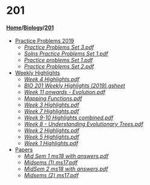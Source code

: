 # 201
#### [Home](../..)/[Biology](..)/[201]()
- [Practice Problems 2019](Practice%20Problems%202019)
    - [_Practice Problems Set 3.pdf_](Practice%20Problems%202019/Practice%20Problems%20Set%203.pdf)
    - [_Solns Practice Problems Set 1.pdf_](Practice%20Problems%202019/Solns%20Practice%20Problems%20Set%201.pdf)
    - [_Practice problems Set 1.pdf_](Practice%20Problems%202019/Practice%20problems%20Set%201.pdf)
    - [_Practice Problems Set 2.pdf_](Practice%20Problems%202019/Practice%20Problems%20Set%202.pdf)
- [Weekly Highlights](Weekly%20Highlights)
    - [_Week 4 Highlights.pdf_](Weekly%20Highlights/Week%204%20Highlights.pdf)
    - [_BIO 201 Weekly Highlights (2019).gsheet_](Weekly%20Highlights/BIO%20201%20Weekly%20Highlights%20(2019).gsheet)
    - [_Week 11 onwards - Evolution.pdf_](Weekly%20Highlights/Week%2011%20onwards%20-%20Evolution.pdf)
    - [_Mapping Functions.pdf_](Weekly%20Highlights/Mapping%20Functions.pdf)
    - [_Week 3 Highlights.pdf_](Weekly%20Highlights/Week%203%20Highlights.pdf)
    - [_Week 7 Highlights.pdf_](Weekly%20Highlights/Week%207%20Highlights.pdf)
    - [_Week 9-10 Highlights combined.pdf_](Weekly%20Highlights/Week%209-10%20Highlights%20combined.pdf)
    - [_Week 8 - Understanding Evolutionary Trees.pdf_](Weekly%20Highlights/Week%208%20-%20Understanding%20Evolutionary%20Trees.pdf)
    - [_Week 2 Highlights.pdf_](Weekly%20Highlights/Week%202%20Highlights.pdf)
    - [_Week 5 Highlights.pdf_](Weekly%20Highlights/Week%205%20Highlights.pdf)
    - [_Week 1 Highlights.pdf_](Weekly%20Highlights/Week%201%20Highlights.pdf)
- [Papers](Papers)
    - [_Mid Sem 1 ms18 with answers.pdf_](Papers/Mid%20Sem%201%20ms18%20with%20answers.pdf)
    - [_Midsems (1) ms17.pdf_](Papers/Midsems%20(1)%20ms17.pdf)
    - [_MidSem 2 ms18 with answers.pdf_](Papers/MidSem%202%20ms18%20with%20answers.pdf)
    - [_Midsems (2) ms17.pdf_](Papers/Midsems%20(2)%20ms17.pdf)
